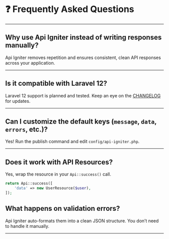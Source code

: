 # ❓ Frequently Asked Questions

---

## Why use Api Igniter instead of writing responses manually?

Api Igniter removes repetition and ensures consistent, clean API responses across your application.

---

## Is it compatible with Laravel 12?

Laravel 12 support is planned and tested. Keep an eye on the [CHANGELOG](../CHANGELOG.md) for updates.

---

## Can I customize the default keys (`message`, `data`, `errors`, etc.)?

Yes! Run the publish command and edit `config/api-igniter.php`.

---

## Does it work with API Resources?

Yes, wrap the resource in your `Api::success()` call.

```php
return Api::success([
    'data' => new UserResource($user),
]);
```

## What happens on validation errors?

Api Igniter auto-formats them into a clean JSON structure. You don’t need to handle it manually.

---
